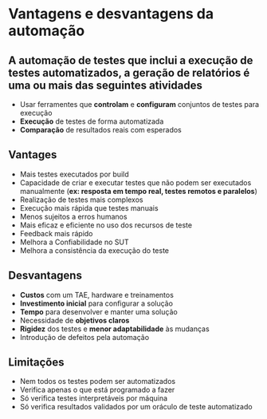# Vantagens e desvantagens da automação

## A automação de testes que inclui a execução de testes automatizados, a geração de relatórios é uma ou mais das seguintes atividades
- Usar ferramentes que **controlam** e **configuram** conjuntos de testes para execução
- **Execução** de testes de forma automatizada
- **Comparação** de resultados reais com esperados

## Vantages
- Mais testes executados por build
- Capacidade de criar e executar testes que não podem ser executados manualmente (**ex: resposta em tempo real, testes remotos e paralelos**)
- Realização de testes mais complexos
- Execução mais rápida que testes manuais
- Menos sujeitos a erros humanos
- Mais eficaz e eficiente no uso dos recursos de teste
- Feedback mais rápido
- Melhora a Confiabilidade no SUT
- Melhora a consistência da execução do teste


## Desvantagens
- **Custos** com um TAE, hardware e treinamentos
- **Investimento inicial** para configurar a solução
- **Tempo** para desenvolver e manter uma solução
- Necessidade de **objetivos claros**
- **Rigidez** dos testes e **menor adaptabilidade** às mudanças
- Introdução de defeitos pela automação

## Limitações
- Nem todos os testes podem ser automatizados
- Verifica apenas o que está programado a fazer
- Só verifica testes interpretáveis por máquina
- Só verifica resultados validados por um oráculo de teste automatizado


